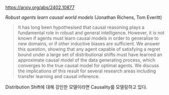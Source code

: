 https://arxiv.org/abs/2402.10877

*Robust agents learn causal world models* (Jonathan Richens, Tom Everitt)

> It has long been hypothesised that causal reasoning plays a fundamental role in robust and general intelligence. However, it is not known if agents must learn causal models in order to generalise to new domains, or if other inductive biases are sufficient. We answer this question, showing that any agent capable of satisfying a regret bound under a large set of distributional shifts must have learned an approximate causal model of the data generating process, which converges to the true causal model for optimal agents. We discuss the implications of this result for several research areas including transfer learning and causal inference.

Distribution Shift에 대해 강인한 모델이라면 Causality를 모델링하고 있다.